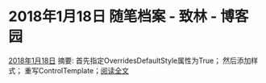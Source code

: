 
# 2018年1月18日 随笔档案 - 致林 - 博客园






[2018年1月18日](https://www.cnblogs.com/bincoding/archive/2018/01/18.html)
摘要: 首先指定OverridesDefaultStyle属性为True； 然后添加样式； 重写ControlTemplate；[阅读全文](https://www.cnblogs.com/bincoding/p/8310022.html)


